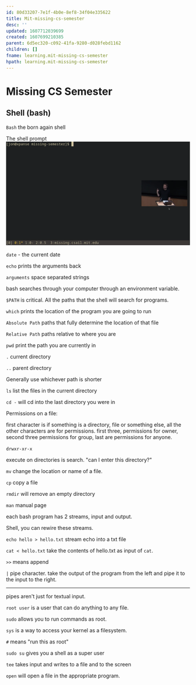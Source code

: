 ```yaml
---
id: 80d33207-7e1f-4b0e-8ef8-34f04e335622
title: Mit-missing-cs-semester
desc: ''
updated: 1607712039699
created: 1607699210385
parent: 6d5ec320-c092-41fa-9280-d028febd1162
children: []
fname: learning.mit-missing-cs-semester
hpath: learning.mit-missing-cs-semester
---
```

# Missing CS Semester

## Shell (bash)

`Bash` the born again shell

The shell prompt
![](/assets/images/2020-12-11-10-11-04.png)

`date` - the current date

`echo` prints the arguments back

`arguments` space separated strings

bash searches through your computer through an environment variable.

`$PATH` is critical. All the paths that the shell will search for programs.

`which` prints the location of the program you are going to run

`Absolute Path` paths that fully determine the location of that file

`Relative Path` paths relative to where you are

`pwd` print the path you are currently in

`.` current directory

`..` parent directory

Generally use whichever path is shorter

`ls` list the files in the current directory

`cd -` will cd into the last directory you were in

Permissions on a file:

first character is if something is a directory, file or something else, all the other characters are for permissions. first three, permissions for owner, second three permissions for group, last are permissions for anyone.

`drwxr-xr-x`

execute on directories is search. "can I enter this directory?"

`mv` change the location or name of a file.

`cp` copy a file

`rmdir` will remove an empty directory

`man` manual page

each bash program has 2 streams, input and output.

Shell, you can rewire these streams.

`echo hello > hello.txt` stream echo into a txt file

`cat < hello.txt` take the contents of hello.txt as input of `cat`.

`>>` means append

`|` pipe character. take the output of the program from the left and pipe it to the input to the right.

* * *

pipes aren't just for textual input.

`root user` is a user that can do anything to any file.

`sudo` allows you to run commands as root.

`sys` is a way to access your kernel as a filesystem.

`#` means "run this as root"

`sudo su` gives you a shell as a super user

`tee` takes input and writes to a file and to the screen

`open` will open a file in the appropriate program.


